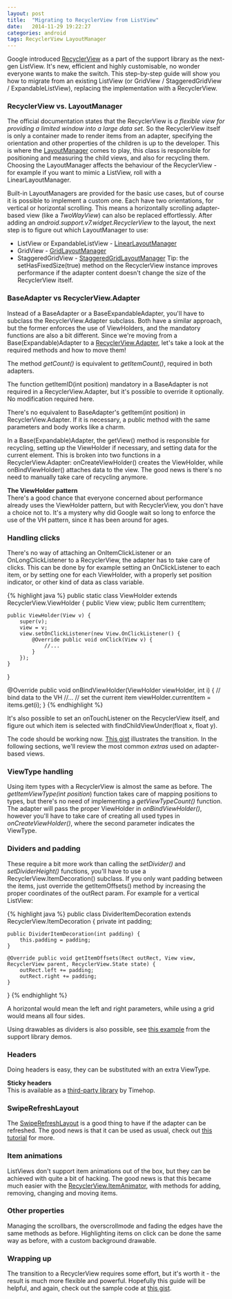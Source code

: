 ```yaml
---
layout: post
title:  "Migrating to RecyclerView from ListView"
date:   2014-11-29 19:22:27
categories: android
tags: RecyclerView LayoutManager
---
```

Google introduced [RecyclerView](https://developer.android.com/reference/android/support/v7/widget/RecyclerView.html) as a part of the support library as the next-gen ListView. It's new, efficient and highly customisable, no wonder everyone wants to make the switch. This step-by-step guide will show you how to migrate from an existing ListView (or GridView / StaggeredGridView / ExpandableListView), replacing the implementation with a RecyclerView.
<!-- more -->

### RecyclerView vs. LayoutManager

The official documentation states that the RecyclerView is _a flexible view for providing a limited window into a large data set_. So the RecyclerView itself is only a container made to render items from an adapter, specifying the orientation and other properties of the children is up to the developer. This is where the [LayoutManager](https://developer.android.com/reference/android/support/v7/widget/RecyclerView.LayoutManager.html) comes to play, this class is responsible for positioning and measuring the child views, and also for recycling them. Choosing the LayoutManager affects the behaviour of the RecyclerView - for example if you want to mimic a ListView, roll with a LinearLayoutManager.

Built-in LayoutManagers are provided for the basic use cases, but of course it is possible to implement a custom one. Each have two orientations, for vertical or horizontal scrolling. This means a horizontally scrolling adapter-based view (like a _TwoWayView_) can also be replaced effortlessly. After adding an _android.support.v7.widget.RecyclerView_ to the layout, the next step is to figure out which LayoutManager to use:

*   ListView or ExpandableListView - [LinearLayoutManager](https://developer.android.com/reference/android/support/v7/widget/LinearLayoutManager.html)
*   GridView - [GridLayoutManager](https://developer.android.com/reference/android/support/v7/widget/GridLayoutManager.html)
*   StaggeredGridView - [StaggeredGridLayoutManager](https://developer.android.com/reference/android/support/v7/widget/StaggeredGridLayoutManager.html)
Tip: the setHasFixedSize(true) method on the RecyclerView instance improves performance if the adapter content doesn't change the size of the RecyclerView itself.

### BaseAdapter vs RecyclerView.Adapter

Instead of a BaseAdapter or a BaseExpandableAdapter, you'll have to subclass the RecyclerView.Adapter subclass. Both have a similar approach, but the former enforces the use of ViewHolders, and the mandatory functions are also a bit different. Since we're moving from a Base(Expandable)Adapter to a [RecyclerView.Adapter](https://developer.android.com/reference/android/support/v7/widget/RecyclerView.Adapter.html), let's take a look at the required methods and how to move them!

The method _getCount()_ is equivalent to _getItemCount()_, required in both adapters.

The function getItemID(int position) mandatory in a BaseAdapter is not required in a RecyclerView.Adapter, but it's possible to override it optionally. No modification required here.

There's no equivalent to BaseAdapter's getItem(int position) in RecyclerView.Adapter. If it is necessary, a public method with the same parameters and body works like a charm.

In a Base(Expandable)Adapter, the getView() method is responsible for recycling, setting up the ViewHolder if necessary, and setting data for the current element. This is broken into two functions in a RecyclerView.Adapter: onCreateViewHolder() creates the ViewHolder, while onBindViewHolder() attaches data to the view. The good news is there's no need to manually take care of recycling anymore.

**The ViewHolder pattern**  
There's a good chance that everyone concerned about performance already uses the ViewHolder pattern, but with RecyclerView, you don't have a choice not to. It's a mystery why did Google wait so long to enforce the use of the VH pattern, since it has been around for ages.

### Handling clicks

There's no way of attaching an OnItemClickListener or an OnLongClickListener to a RecyclerView, the adapter has to take care of clicks. This can be done by for example setting an OnClickListener to each item, or by setting one for each ViewHolder, with a properly set position indicator, or other kind of data as class variable.

{% highlight java %}
public static class ViewHolder extends RecyclerView.ViewHolder {
    public View view;
    public Item currentItem;

    public ViewHolder(View v) {
        super(v);
        view = v;
        view.setOnClickListener(new View.OnClickListener() {
            @Override public void onClick(View v) {
                //...
            }
        });
    }
}

@Override public void onBindViewHolder(ViewHolder viewHolder, int i) {
    // bind data to the VH
    //...
    // set the current item
    viewHolder.currentItem = items.get(i);
}
{% endhighlight %}

It's also possible to set an onTouchListener on the RecyclerView itself, and figure out which item is selected with findChildViewUnder(float x, float y).

The code should be working now. [This gist](https://gist.github.com/andraskindler/1a57074c1d41908d5261) illustrates the transition. In the following sections, we'll review the most common _extras_ used on adapter-based views.

### ViewType handling

Using item types with a RecyclerView is almost the same as before. The _getItemViewType(int position_) function takes care of mapping positions to types, but there's no need of implementing a _getViewTypeCount()_ function. The adapter will pass the proper ViewHolder in _onBindViewHolder()_, however you'll have to take care of creating all used types in _onCreateViewHolder()_, where the second parameter indicates the ViewType.

### Dividers and padding

These require a bit more work than calling the _setDivider()_ and _setDividerHeight()_ functions, you'll have to use a RecyclerView.ItemDecoration() subclass. If you only want padding between the items, just override the getItemOffsets() method by increasing the proper coordinates of the outRect param. For example for a vertical ListView:

{% highlight java %}
public class DividerItemDecoration extends RecyclerView.ItemDecoration {
    private int padding;

    public DividerItemDecoration(int padding) {
        this.padding = padding;
    }

    @Override public void getItemOffsets(Rect outRect, View view, RecyclerView parent, RecyclerView.State state) {
        outRect.left += padding;
        outRect.right += padding;
    }
}
{% endhighlight %}

A horizontal would mean the left and right parameters, while using a grid would means all four sides.

Using drawables as dividers is also possible, see [this example](https://chromium.googlesource.com/android_tools/+/18728e9dd5dd66d4f5edf1b792e77e2b544a1cb0/sdk/extras/android/support/samples/Support7Demos/src/com/example/android/supportv7/widget/decorator/DividerItemDecoration.java) from the support library demos.

### Headers

Doing headers is easy, they can be substituted with an extra ViewType.

**Sticky headers**  
This is available as a [third-party library](https://github.com/timehop/sticky-headers-recyclerview) by Timehop.

### SwipeRefreshLayout

The [SwipeRefreshLayout](https://developer.android.com/reference/android/support/v4/widget/SwipeRefreshLayout.html) is a good thing to have if the adapter can be refreshed. The good news is that it can be used as usual, check out [this tutorial](http://howrobotswork.wordpress.com/2014/04/13/playing-around-with-the-swiperefreshlayout/) for more.

### Item animations

ListViews don't support item animations out of the box, but they can be achieved with quite a bit of hacking. The good news is that this became much easier with the [RecyclerView.ItemAnimator](https://developer.android.com/reference/android/support/v7/widget/RecyclerView.ItemAnimator.html), with methods for adding, removing, changing and moving items.

### Other properties

Managing the scrollbars, the overscrollmode and fading the edges have the same methods as before. Highlighting items on click can be done the same way as before, with a custom background drawable.

### Wrapping up

The transition to a RecyclerView requires some effort, but it's worth it - the result is much more flexible and powerful. Hopefully this guide will be helpful, and again, check out the sample code at [this gist](https://gist.github.com/andraskindler/1a57074c1d41908d5261).